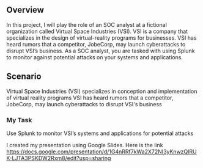 ## Overview
In this project, I will play the role of an SOC analyst at a fictional organization called Virtual Space Industries (VSI). VSI is a company that specializes in the design of virtual-reality programs for businesses. VSI has heard rumors that a competitor, JobeCorp, may launch cyberattacks to disrupt VSI’s business. As a SOC analyst, you are tasked with using Splunk to monitor against potential attacks on your systems and applications.

## Scenario
Virtual Space Industries (VSI) specializes in conception and implementation of virtual reality programs
VSI has heard rumors that a competitor, JobeCorp, may launch cyberattacks to disrupt VSI's business

### My Task
Use Splunk to monitor VSI’s systems and applications for potential attacks

I created my presentation using Google Slides. Here is the link
https://docs.google.com/presentation/d/1G4nRRf7kWa2X72NI3yKnwzQlRUK-LJTA3PSKDW2Rxm8/edit?usp=sharing
